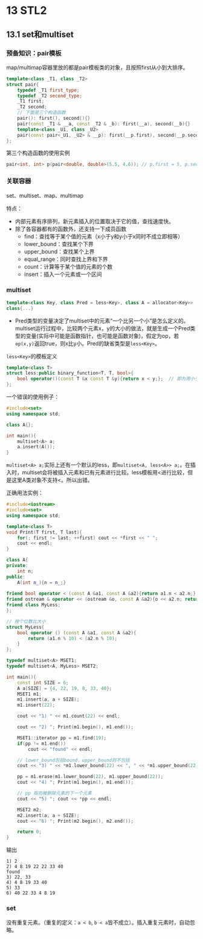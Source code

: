 # 13 STL2

## 13.1 set和multiset

### 预备知识：pair模板

map/multimap容器里放的都是pair模板类的对象，且按照first从小到大排序。

```cpp
template<class _T1, class _T2>
struct pair{
    typedef _T1 first_type;
    typedef _T2 second_type;
    _T1 first;
    _T2 second;
    // 下面是三个构造函数
    pair(): first(), second(){}
    pair(const _T1 & __a, const _T2 & _b): first(__a), second(__b){}
    template<class _U1, class _U2>
    pair(const pair<_U1, _U2> & __p): first(__p.first), second(__p.second){}
};
```

第三个构造函数的使用实例

```cpp
pair<int, int> p(pair<double, double>(5.5, 4.6)); // p.first = 5, p.second = 6
```

### 关联容器

set、multiset、map、multimap

特点：

- 内部元素有序排列，新元素插入的位置取决于它的值，查找速度快。
- 除了各容器都有的函数外，还支持一下成员函数
   - find：查找等于某个值的元素（x小于y和y小于x同时不成立即相等）
   - lower_bound：查找某个下界
   - upper_bound：查找某个上界
   - equal_range：同时查找上界和下界
   - count：计算等于某个值的元素的个数
   - insert：插入一个元素或一个区间

### multiset

```cpp
template<class Key, class Pred = less<Key>, class A = allocator<Key>>
class{...}
```

- Pred类型的变量决定了multiset中的元素“一个比另一个小”是怎么定义的。multiset运行过程中，比较两个元素x，y的大小的做法，就是生成一个Pred类型的变量(实际中可能是函数指针，也可能是函数对象)，假定为op，若`op(x,y)`返回true，则x比y小。Pred的缺省类型是`less<Key>`。

`less<Key>`的模板定义

```cpp
template<class T>
struct less:public binary_function<T, T, bool>{
    bool operator()(const T &x const T &y){return x < y;};  // 即为用小于号比大小
};
```

一个错误的使用例子：

```cpp
#include<set>
using namespace std;

class A{};

int main(){
    multiset<A> a;
    a.insert(A());
}
```

`multiset<A> a;`实际上还有一个默认的less，即`multiset<A, less<A>> a;`。在插入时，multiset会将被插入元素和已有元素进行比较。less模板用<进行比较，但是这里A类对象不支持<。所以出错。

正确用法实例：

```cpp
#include<iostream>
#include<set>
using namespace std;

template<class T>
void Print(T first, T last){
    for(; first != last; ++first) cout << *first << " ";
    cout << endl;
}

class A{
private:
    int n;
public:
    A(int n_){n = n_;}
    
friend bool operator < (const A &a1, const A &a2){return a1.n < a2.n;}
friend ostream & operator << (ostream &o, const A &a2){o << a2.n; return o;}
friend class MyLess;
};

// 按个位数比大小
struct MyLess{
    bool operator () (const A &a1, const A &a2){
        return (a1.n % 10) < (a2.n % 10);
    }
};

typedef multiset<A> MSET1;
typedef multiset<A, MyLess> MSET2;

int main(){
    const int SIZE = 6;
    A a[SIZE] = {4, 22, 19, 8, 33, 40};
    MSET1 m1;
    m1.insert(a, a + SIZE);
    m1.insert(22);

    cout << "1) " << m1.count(22) << endl;

    cout << "2) "; Print(m1.begin(), m1.end());

    MSET1::iterator pp = m1.find(19);
    if(pp != m1.end())
        cout << "found" << endl;

    // lower_bound包括bound，upper_bound则不包括
    cout << "3) " << *m1.lower_bound(22) << ", " << *m1.upper_bound(22) << endl;

    pp = m1.erase(m1.lower_bound(22), m1.upper_bound(22));
    cout << "4) "; Print(m1.begin(), m1.end());

    // pp 指向被删除元素的下一个元素
    cout << "5) "; cout << *pp << endl;

    MSET2 m2;
    m2.insert(a, a + SIZE);
    cout << "6) "; Print(m2.begin(), m2.end());

    return 0;
}
```

输出

```
1) 2
2) 4 8 19 22 22 33 40 
found
3) 22, 33
4) 4 8 19 33 40 
5) 33
6) 40 22 33 4 8 19
```

### set

没有重复元素。（重复的定义：`a < b`, `b < a`皆不成立）。插入重复元素时，自动忽略。